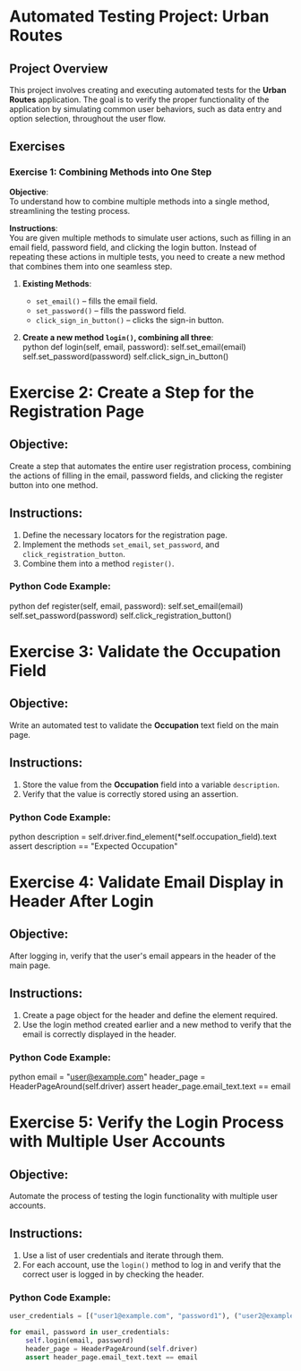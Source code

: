 # Automated Testing Project: Urban Routes

## Project Overview
This project involves creating and executing automated tests for the **Urban Routes** application. The goal is to verify the proper functionality of the application by simulating common user behaviors, such as data entry and option selection, throughout the user flow.

## Exercises

### Exercise 1: Combining Methods into One Step

**Objective**:  
To understand how to combine multiple methods into a single method, streamlining the testing process.

**Instructions**:  
You are given multiple methods to simulate user actions, such as filling in an email field, password field, and clicking the login button. Instead of repeating these actions in multiple tests, you need to create a new method that combines them into one seamless step.

1. **Existing Methods**:  
   - `set_email()` – fills the email field.  
   - `set_password()` – fills the password field.  
   - `click_sign_in_button()` – clicks the sign-in button.

2. **Create a new method `login()`, combining all three**:  
python
def login(self, email, password):
    self.set_email(email)
    self.set_password(password)
    self.click_sign_in_button()

# Exercise 2: Create a Step for the Registration Page

## Objective:
Create a step that automates the entire user registration process, combining the actions of filling in the email, password fields, and clicking the register button into one method.

## Instructions:

1. Define the necessary locators for the registration page.
2. Implement the methods `set_email`, `set_password`, and `click_registration_button`.
3. Combine them into a method `register()`.

### Python Code Example:

python
def register(self, email, password):
    self.set_email(email)
    self.set_password(password)
    self.click_registration_button()

# Exercise 3: Validate the Occupation Field

## Objective:
Write an automated test to validate the **Occupation** text field on the main page.

## Instructions:

1. Store the value from the **Occupation** field into a variable `description`.
2. Verify that the value is correctly stored using an assertion.

### Python Code Example:

python
description = self.driver.find_element(*self.occupation_field).text
assert description == "Expected Occupation"

# Exercise 4: Validate Email Display in Header After Login

## Objective:
After logging in, verify that the user's email appears in the header of the main page.

## Instructions:

1. Create a page object for the header and define the element required.
2. Use the login method created earlier and a new method to verify that the email is correctly displayed in the header.

### Python Code Example:

python
email = "user@example.com"
header_page = HeaderPageAround(self.driver)
assert header_page.email_text.text == email

# Exercise 5: Verify the Login Process with Multiple User Accounts

## Objective:
Automate the process of testing the login functionality with multiple user accounts.

## Instructions:

1. Use a list of user credentials and iterate through them.
2. For each account, use the `login()` method to log in and verify that the correct user is logged in by checking the header.

### Python Code Example:

```python
user_credentials = [("user1@example.com", "password1"), ("user2@example.com", "password2")]

for email, password in user_credentials:
    self.login(email, password)
    header_page = HeaderPageAround(self.driver)
    assert header_page.email_text.text == email


